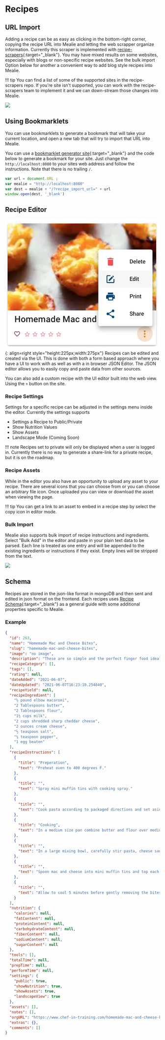 # Recipes

## URL Import
Adding a recipe can be as easy as clicking in the bottom-right corner, copying the recipe URL into Mealie and letting the web scrapper organize information. Currently this scraper is implemented with [recipe-scrapers](https://github.com/hhursev/recipe-scrapers){:target="_blank"}. You may have mixed results on some websites, especially with blogs or non-specific recipe websites. See the bulk import Option below for another a convenient way to add blog style recipes into Mealie.

!!! tip
    You can find a list of some of the supported sites in the recipe-scrapers repo. If you're site isn't supported, you can work with the recipe-scrapers team to implement it and we can down-stream those changes into Mealie. 

![](../../assets/gifs/URL-import.gif)

## Using Bookmarklets

You can use bookmarklets to generate a bookmark that will take your current location, and open a new tab that will try to import that URL into Mealie.

You can use a [bookmarklet generator site](https://caiorss.github.io/bookmarklet-maker/){:target="_blank"} and the code below to generate a bookmark for your site. Just change the `http://localhost:8080` to your sites web address and follow the instructions. Note that there is no trailing `/`. 

```js
var url = document.URL ;
var mealie = "http://localhost:8080"
var dest = mealie + "/?recipe_import_url=" + url
window.open(dest, '_blank') 
```

## Recipe Editor

![edit-recipe](../../assets/img/edit-recipe.webp){: align=right style="height:225px;width:275px"}
Recipes can be edited and created via the UI. This is done with both a form based approach where you have a UI to work with as well as with a in browser JSON Editor. The JSON editor allows you to easily copy and paste data from other sources.

You can also add a custom recipe with the UI editor built into the web view. Using the `+` button on the site.

### Recipe Settings

Settings for a specific recipe can be adjusted in the settings menu inside the editor. Currently the settings supports

- Settings a Recipe to Public/Private
- Show Nutrition Values
- Show Assets
- Landscape Mode (Coming Soon)

!!! note
    Recipes set to private will only be displayed when a user is logged in. Currently there is no way to generate a share-link for a private recipe, but it is on the roadmap.

### Recipe Assets

While in the editor you also have an opportunity to upload any asset to your recipe. There are several icons that you can choose from or you can choose an arbitrary file icon. Once uploaded you can view or download the asset when viewing the page.

!!! tip
    You can get a link to an asset to embed in a recipe step by select the copy icon in editor mode. 

### Bulk Import

Mealie also supports bulk import of recipe instructions and ingredients. Select "Bulk Add" in the editor and paste in your plain text data to be parsed. Each line is treated as one entry and will be appended to the existing ingredients or instructions if they exist. Empty lines will be stripped from the text.

![](../../assets/gifs/bulk-add-demo.gif)

## Schema 
Recipes are stored in the json-like format in mongoDB and then sent and edited in json format on the frontend. Each recipes uses [Recipe Schema](https://schema.org/Recipe){:target="_blank"} as a general guide with some additional properties specific to Mealie.

### Example
```json
{
  "id": 263,
  "name": "Homemade Mac and Cheese Bites",
  "slug": "homemade-mac-and-cheese-bites",
  "image": "no image",
  "description": "These are so simple and the perfect finger food ideal for serving kids and as an appetizer! These are DELICIOUS",
  "recipeCategory": [],
  "tags": [],
  "rating": null,
  "dateAdded": "2021-06-07",
  "dateUpdated": "2021-06-07T16:23:10.254840",
  "recipeYield": null,
  "recipeIngredient": [
    "½ pound elbow macaroni",
    "2 Tablespoons butter",
    "2 Tablespoons flour",
    "1½ cups milk",
    "2 cups shredded sharp cheddar cheese",
    "2 ounces cream cheese",
    "½ teaspoon salt",
    "¼ teaspoon pepper",
    "1 egg beaten"
  ],
  "recipeInstructions": [
    {
      "title": "Preperation",
      "text": "Preheat oven to 400 degrees F."
    },
    {
      "title": "",
      "text": "Spray mini muffin tins with cooking spray."
    },
    {
      "title": "",
      "text": "Cook pasta according to packaged directions and set aside."
    },
    {
      "title": "Cooking",
      "text": "In a medium size pan combine butter and flour over medium heat. Whisk until butter is melted and mixture is smooth. Slowly add milk and bring to a simmer. Add 1½ cups of the cheese, cream cheese, salt and pepper. Stir until smooth and creamy. Remove from heat."
    },
    {
      "title": "",
      "text": "In a large mixing bowl, carefully stir pasta, cheese sauce, and egg until evenly mixed and pasta is evenly coated."
    },
    {
      "title": "",
      "text": "Spoon mac and cheese into mini muffin tins and top each with a small pinch of remaining cheese. Bake at 400 degrees F for 15 minutes or until golden brown."
    },
    {
      "title": "",
      "text": "Allow to cool 5 minutes before gently removing the bites."
    }
  ],
  "nutrition": {
    "calories": null,
    "fatContent": null,
    "proteinContent": null,
    "carbohydrateContent": null,
    "fiberContent": null,
    "sodiumContent": null,
    "sugarContent": null
  },
  "tools": [],
  "totalTime": null,
  "prepTime": null,
  "performTime": null,
  "settings": {
    "public": true,
    "showNutrition": true,
    "showAssets": true,
    "landscapeView": true
  },
  "assets": [],
  "notes": [],
  "orgURL": "https://www.chef-in-training.com/homemade-mac-and-cheese-bites/",
  "extras": {},
  "comments": []
}
```
